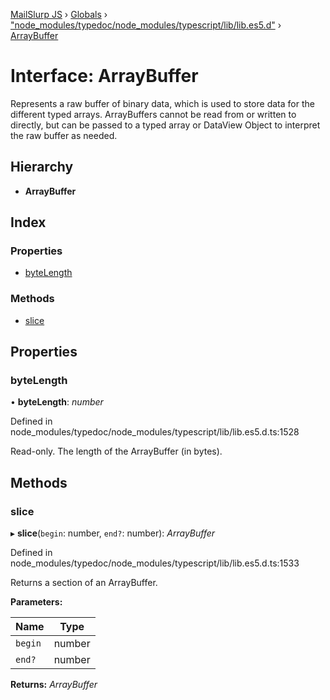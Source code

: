 [MailSlurp JS](../README.md) › [Globals](../globals.md) › ["node_modules/typedoc/node_modules/typescript/lib/lib.es5.d"](../modules/_node_modules_typedoc_node_modules_typescript_lib_lib_es5_d_.md) › [ArrayBuffer](_node_modules_typedoc_node_modules_typescript_lib_lib_es5_d_.arraybuffer.md)

# Interface: ArrayBuffer

Represents a raw buffer of binary data, which is used to store data for the
different typed arrays. ArrayBuffers cannot be read from or written to directly,
but can be passed to a typed array or DataView Object to interpret the raw
buffer as needed.

## Hierarchy

* **ArrayBuffer**

## Index

### Properties

* [byteLength](_node_modules_typedoc_node_modules_typescript_lib_lib_es5_d_.arraybuffer.md#bytelength)

### Methods

* [slice](_node_modules_typedoc_node_modules_typescript_lib_lib_es5_d_.arraybuffer.md#slice)

## Properties

###  byteLength

• **byteLength**: *number*

Defined in node_modules/typedoc/node_modules/typescript/lib/lib.es5.d.ts:1528

Read-only. The length of the ArrayBuffer (in bytes).

## Methods

###  slice

▸ **slice**(`begin`: number, `end?`: number): *ArrayBuffer*

Defined in node_modules/typedoc/node_modules/typescript/lib/lib.es5.d.ts:1533

Returns a section of an ArrayBuffer.

**Parameters:**

Name | Type |
------ | ------ |
`begin` | number |
`end?` | number |

**Returns:** *ArrayBuffer*
